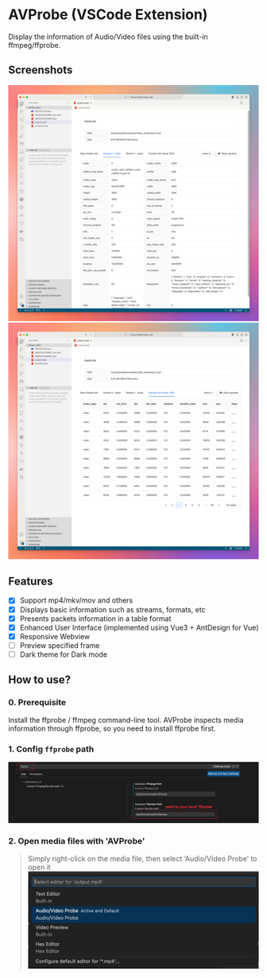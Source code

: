 # AVProbe (VSCode Extension)
Display the information of Audio/Video files using the built-in ffmpeg/ffprobe.

## Screenshots

![](/screenshots/screenshots_01.png)
![](/screenshots/screenshots_02.png)

## Features
* [x] Support mp4/mkv/mov and others
* [x] Displays basic information such as streams, formats, etc
* [x] Presents packets information in a table format
* [x] Enhanced User Interface (implemented using Vue3 + AntDesign for Vue)
* [x] Responsive Webview
* [ ] Preview specified frame
* [ ] Dark theme for Dark mode

## How to use?

### 0. Prerequisite
Install the ffprobe / ffmpeg command-line tool. AVProbe inspects media information through ffprobe, so you need to install ffprobe first.

### 1. Config `ffprobe` path

![Alt text](/screenshots/set_custom_ffprobe_path.png)

### 2. Open media files with 'AVProbe'
> Simply right-click on the media file, then select ‘Audio/Video Probe’ to open it
![Alt text](/screenshots/open_with_avprobe.png)
